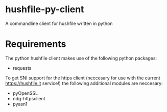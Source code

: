 hushfile-py-client
==================

A commandline client for hushfile written in python

Requirements
============
The python hushfile client makes use of the following python packages:
- requests

To get SNI support for the https client (neccesary for use with the current https://hushfile.it service!) the following additional modules are neccesary:
- pyOpenSSL
- ndg-httpsclient
- pyasn1
